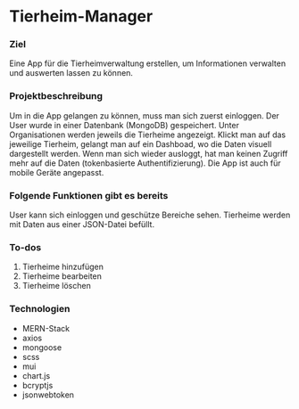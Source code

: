 # Tierheim-Manager

### Ziel
Eine App für die Tierheimverwaltung erstellen, um Informationen verwalten und auswerten lassen zu können.

### Projektbeschreibung
Um in die App gelangen zu können, muss man sich zuerst einloggen. 
Der User wurde in einer Datenbank (MongoDB) gespeichert. 
Unter Organisationen werden jeweils die Tierheime angezeigt. 
Klickt man auf das jeweilige Tierheim, gelangt man auf ein Dashboad, wo die Daten visuell dargestellt werden. 
Wenn man sich wieder ausloggt, hat man keinen Zugriff mehr auf die Daten (tokenbasierte Authentifizierung).
Die App ist auch für mobile Geräte angepasst. 


### Folgende Funktionen gibt es bereits
User kann sich einloggen und geschütze Bereiche sehen.
Tierheime werden mit Daten aus einer JSON-Datei befüllt. 

### To-dos
1. Tierheime hinzufügen
2. Tierheime bearbeiten
3. Tierheime löschen

### Technologien
- MERN-Stack
- axios 
- mongoose 
- scss
- mui
- chart.js
- bcryptjs
- jsonwebtoken





